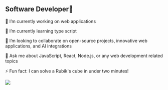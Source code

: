 ## Software Developer👋


 🔭 I’m currently working on web applications
 
 🌱 I’m currently learning type script
 
👯 I’m looking to collaborate on open-source projects, innovative web applications, and AI integrations

💬 Ask me about JavaScript, React, Node.js, or any web development related topics
 
⚡ Fun fact: I can solve a Rubik's cube in under two minutes!


<a href="https://visitcount.itsvg.in">
  <img src="https://visitcount.itsvg.in/api?id=Jesse25-t&label=Profile%20Views&color=3&icon=9&pretty=false" />
</a>

